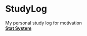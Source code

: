 # StudyLog
My personal study log for motivation <br />
<strong>[Stat System](https://github.com/hygoni/StudyLog/blob/master/stat.md)</strong>

